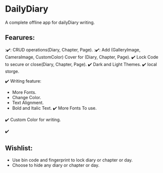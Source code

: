 # DailyDiary
 A complete offline app for dailyDiary writing.
## Fearures:
 :✔️: CRUD operations(Diary, Chapter, Page).
 :✔️: Add (GalleryImage, CameraImage, CustomColor) Cover for (Diary, Chapter, Page).
✔️ Lock Code to secure or close(Diary, Chapter, Page).
✔️ Dark and Light Themes.
✔️ local storge.

✔️ Writing feature:
  * More Fonts.
  * Change Color.
  * Text Alignment.
  * Bold and Italic Text.
✔️ More Fonts To use.

✔️ Custom Color for writing.

✔️ 


## Wishlist:
- Use bin code and fingerprint to lock diary or chapter or day.
- Choose to hide any diary or chapter or day. 
